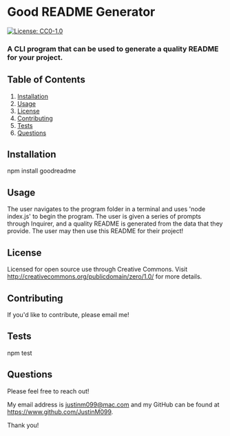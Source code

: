 # Good README Generator

[![License: CC0-1.0](https://licensebuttons.net/l/zero/1.0/80x15.png)](http://creativecommons.org/publicdomain/zero/1.0/)

  ### A CLI program that can be used to generate a quality README for your project.
  

  

  ## Table of Contents
  
  1. [Installation](#installation)
  2. [Usage](#usage)
  3. [License](#license)
  4. [Contributing](#contributing)
  5. [Tests](#tests)
  6. [Questions](#questions)
  
  ## Installation
  
  npm install goodreadme
  
  ## Usage
  
  The user navigates to the program folder in a terminal and uses 'node index.js' to begin the program. The user is given a series of prompts through Inquirer, and a quality README is generated from the data that they provide. The user may then use this README for their project!
  
  ## License
  
  Licensed for open source use through Creative Commons. Visit http://creativecommons.org/publicdomain/zero/1.0/ for more details.
  
  ## Contributing
  
  If you'd like to contribute, please email me!
  
  ## Tests
  
  npm test
  
  ## Questions
  
  Please feel free to reach out!
  
  My email address is justinm099@mac.com  and my GitHub can be found at https://www.github.com/JustinM099.

  Thank you!
